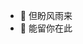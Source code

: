 - 👋 但盼风雨来
- 👀 能留你在此


<!---
YukinoUmi/YukinoUmi is a ✨ special ✨ repository because its `README.md` (this file) appears on your GitHub profile.
You can click the Preview link to take a look at your changes.
--->
